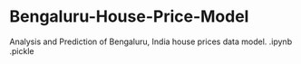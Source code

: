 # Bengaluru-House-Price-Model
Analysis and Prediction of Bengaluru, India house prices data model.
.ipynb 
.pickle
